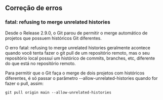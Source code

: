 ## Correção de erros

### fatal: refusing to merge unrelated histories

Desde o Release 2.9.0, o Git parou de permitir o merge automático de projetos que possuem históricos Git diferentes.

O erro fatal: refusing to merge unrelated histories geralmente acontece quando você tenta fazer o git pull de um repositório remoto, mas o seu repositório local possuí um histórico de commits, branches, etc, diferente do que está no repositório remoto.

Para permitir que o Git faça o merge de dois projetos com históricos diferentes, é só passar o parâmetro --allow-unrelated-histories quando for fazer o pull, assim:

```git
git pull origin main --allow-unrelated-histories
```
